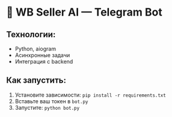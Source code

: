 # 🤖 WB Seller AI — Telegram Bot

## Технологии:
- Python, aiogram
- Асинхронные задачи
- Интеграция с backend

## Как запустить:
1. Установите зависимости: `pip install -r requirements.txt`
2. Вставьте ваш токен в `bot.py`
3. Запустите: `python bot.py`
